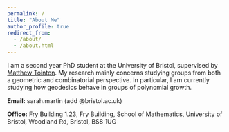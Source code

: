 ```yaml
---
permalink: /
title: "About Me"
author_profile: true
redirect_from: 
  - /about/
  - /about.html
---
```

I am a second year PhD student at the University of Bristol, supervised by [Matthew Tointon](https://tointon.neocities.org/). My research mainly concerns studying groups from both a geometric and combinatorial perspective. In particular, I am currently studying how geodesics behave in groups of polynomial growth.

**Email:**  sarah.martin (add @bristol.ac.uk)

**Office:** Fry Building 1.23, Fry Building, School of Mathematics, University of Bristol, Woodland Rd, Bristol, BS8 1UG
